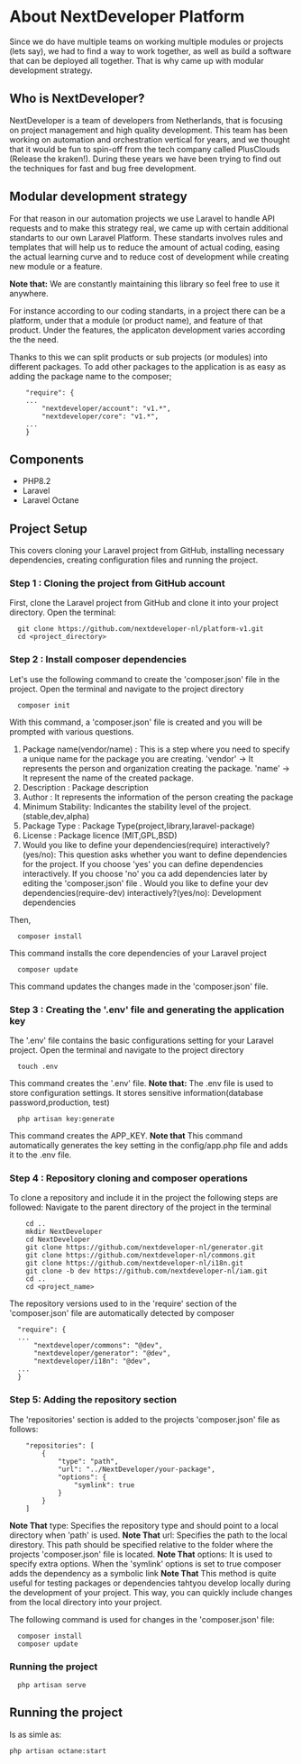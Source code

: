 # About NextDeveloper Platform

Since we do have multiple teams on working multiple modules or projects (lets say), we had to find a way to work
together, as well as build a software that can be deployed all together. That is why came up with modular development
strategy.

## Who is NextDeveloper?
NextDeveloper is a team of developers from Netherlands, that is focusing on project management and high quality development.
This team has been working on automation and orchestration vertical for years, and we thought that it would be fun to
spin-off from the tech company called PlusClouds (Release the kraken!).
During these years we have been trying to find out the techniques for fast and bug free development.

## Modular development strategy

For that reason
in our automation projects we use Laravel to handle API requests and to make this strategy real, we came up with certain 
additional standarts to our own Laravel Platform. These standarts involves rules and templates that will 
help us to reduce the amount of actual coding, easing the actual learning curve and to reduce cost of development while
creating new module or a feature.

**Note that:** We are constantly maintaining this library so feel free to use it anywhere.

For instance according to our coding standarts, in a project there can be a platform, under that a module (or
product name), and feature of that product. Under the features, the applicaton development varies according the the need.

Thanks to this we can split products or sub projects (or modules) into different packages. To add other packages to the
application is as easy as adding the package name to the composer;

```
    "require": {
    ... 
        "nextdeveloper/account": "v1.*",
        "nextdeveloper/core": "v1.*",
    ...
    }
```

## Components

- PHP8.2
- Laravel
- Laravel Octane


## Project Setup
This covers cloning your Laravel project from GitHub, installing necessary dependencies, creating configuration files and running the project.

 ### Step 1 : Cloning the project from GitHub account

  First, clone the Laravel project from GitHub and clone it into your project directory.
  Open the terminal:

  ```
    git clone https://github.com/nextdeveloper-nl/platform-v1.git
    cd <project_directory>
  ```
### Step 2 : Install composer dependencies

Let's use the following command to create the 'composer.json' file in the project.
Open the terminal and navigate to the project directory

```
  composer init
```

With this command, a 'composer.json' file is created and you will be prompted with various questions.

 1. Package name(vendor/name) : This is a step where you need to specify a unique name for the package you are creating. 'vendor' -> It represents the person and organization creating the package.  'name' -> It represent the name of the created package.
 2. Description : Package description
 3. Author : It represents the information of the person creating the package
 4. Minimum Stability: Indicantes the stability level of the project. (stable,dev,alpha)
 5. Package Type : Package Type(project,library,laravel-package)
 6. License : Package licence (MIT,GPL,BSD)
 7. Would you like to define your dependencies(require) interactively?(yes/no): This question asks whether you want to define dependencies for the project. If you choose 'yes' you can define dependencies interactively. If you choose 'no' you ca add dependencies later by editing the 'composer.json' file
 . Would you like to define your dev dependencies(require-dev) interactively?(yes/no): Development dependencies

Then,
```
  composer install
```
This command installs the core dependencies of your Laravel project

```
  composer update
```
This command updates the changes made in the 'composer.json' file.

### Step 3 : Creating the '.env' file and generating the application key
 
 The '.env' file contains the basic configurations setting for your Laravel project.
 Open the terminal and navigate to the project directory

```
  touch .env
```
 This command creates the '.env' file.
**Note that:** The .env file is used to store configuration settings. It stores sensitive information(database password,production, test)

```
  php artisan key:generate
```
This command creates the APP_KEY.
**Note that** This command automatically generates the key setting in the config/app.php file and adds it to the .env file.

### Step 4 : Repository cloning and composer operations
 
 To clone a repository and include it in the project the following steps are followed:
 Navigate to the parent directory of the project in the terminal
  ```
      cd ..
      mkdir NextDeveloper
      cd NextDeveloper
      git clone https://github.com/nextdeveloper-nl/generator.git
      git clone https://github.com/nextdeveloper-nl/commons.git
      git clone https://github.com/nextdeveloper-nl/i18n.git
      git clone -b dev https://github.com/nextdeveloper-nl/iam.git
      cd ..
      cd <project_name>
  ```
  The repository versions used to in the 'require' section of the 'composer.json' file are automatically detected by composer
     
  ```
    "require": {
    ... 
        "nextdeveloper/commons": "@dev",
        "nextdeveloper/generator": "@dev",
        "nextdeveloper/i18n": "@dev",
    ...
    }
  ```

 ### Step 5: Adding the repository section
   
The 'repositories' section is added to the projects 'composer.json' file as follows:

```
    "repositories": [
        {
            "type": "path",
            "url": "../NextDeveloper/your-package",
            "options": {
                "symlink": true
            }
        }
    ]
```

**Note That** type: Specifies the repository type and should point to a local directory when 'path' is used.
**Note That** url: Specifies the path to the local direstory. This path should be specified relative to the folder where the projects 'composer.json' file is located.
**Note That** options: It is used to specify extra options. When the 'symlink' options is set to true composer adds the dependency as a symbolic link 
**Note That** This method is quite useful for testing packages or dependencies tahtyou develop locally during the development of your project. This way, you can quickly include changes from the local directory into your project.

The following command is used for changes in the 'composer.json' file:

 ```
   composer install
   composer update
 ```

### Running the project

```
  php artisan serve
```

## Running the project

Is as simle as:
```
php artisan octane:start
```

